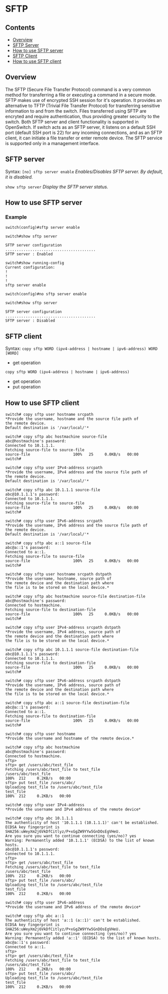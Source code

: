 # SFTP

## Contents
   - [Overview](#overview)
   - [SFTP Server](#sftp-server)
   - [How to use SFTP server](#how-to-use-sftp-server)
   - [SFTP Client](#sftp-client)
   - [How to use SFTP client](#how-to-use-sftp-client)

## Overview
The SFTP (Secure File Transfer Protocol) command is a very common method for transferring a file or executing a command in a secure mode. SFTP makes use of encrypted SSH session for it's operation. It provides an alternative to TFTP (Trivial File Transfer Protocol) for transferring sensitive information to and from the switch.
Files transferred using SFTP are encryted and require authentication, thus providing greater security to the switch.
Both SFTP server and client functionality is supported in OpenSwitch. If switch acts as an SFTP server, it listens on a default SSH port (default SSH port is 22) for any incoming connections, and as an SFTP client, it can initiate a file transfer or enter remote device. The SFTP service is supported only in a management interface.

## SFTP server
Syntax:
`[no] sftp server enable`
*Enables/Disables SFTP server. By default, it is disabled.*

`show sftp server`
*Display the SFTP server status.*

## How to use SFTP server

### Example

```
switch(config)#sftp server enable

switch#show sftp server

SFTP server configuration
........................................
SFTP server : Enabled

switch#show running-config
Current configuration:
!
!
!
sftp server enable

switch(config)#no sftp server enable

switch#show sftp server

SFTP server configuration
........................................
SFTP server : Disabled
```

## SFTP client
Syntax:
`copy sftp WORD (ipv4-address | hostname | ipv6-address) WORD [WORD]`
- get operation

`copy sftp WORD (ipv4-address | hostname | ipv6-address)`
- get operation
- put operation

## How to use SFTP client

```
switch# copy sftp user hostname srcpath
*Provide the username, hostname and the source file path of
the remote device.
Default destination is '/var/local/'*

switch# copy sftp abc hostmachine source-file
abc@hostmachine's password:
Connected to 10.1.1.1.
Fetching source-file to source-file
source-file                   100%   25     0.0KB/s   00:00
switch#
```

```
switch# copy sftp user IPv4-address srcpath
*Provide the username, IPv4 address and the source file path of
the remote device.
Default destination is '/var/local/'*

switch# copy sftp abc 10.1.1.1 source-file
abc@10.1.1.1's password:
Connected to 10.1.1.1.
Fetching source-file to source-file
source-file                   100%   25     0.0KB/s   00:00
switch#
```

```
switch# copy sftp user IPv6-address srcpath
*Provide the username, IPv6 address and the source file path of
the remote device.
Default destination is '/var/local/'*

switch# copy sftp abc a::1 source-file
abc@a::1's password:
Connected to a::1.
Fetching source-file to source-file
source-file                   100%   25     0.0KB/s   00:00
switch#
```

```
switch# copy sftp user hostname srcpath dstpath
*Provide the username, hostname, source path of
the remote device and the destination path where
the file is to be stored on the local device.*

switch# copy sftp abc hostmachine source-file destination-file
abc@hostmachine's password:
Connected to hostmachine.
Fetching source-file to destination-file
source-file                   100%   25     0.0KB/s   00:00
switch#
```

```
switch# copy sftp user IPv4-address srcpath dstpath
*Provide the username, IPv4 address, source path of
the remote device and the destination path where
the file is to be stored on the local device.*

switch# copy sftp abc 10.1.1.1 source-file destination-file
abc@10.1.1.1's password:
Connected to 10.1.1.1.
Fetching source-file to destination-file
source-file                   100%   25     0.0KB/s   00:00
switch#
```

```
switch# copy sftp user IPv6-address srcpath dstpath
*Provide the username, IPv6 address, source path of
the remote device and the destination path where
the file is to be stored on the local device.*

switch# copy sftp abc a::1 source-file destination-file
abc@a::1's password:
Connected to a::1.
Fetching source-file to destination-file
source-file                   100%   25     0.0KB/s   00:00
switch#
```

```
switch# copy sftp user hostname
*Provide the username and hostname of the remote device.*

switch# copy sftp abc hostmachine
abc@hostmachine's password:
Connected to hostmachine.
sftp>
sftp> get /users/abc/test_file
Fetching /users/abc/test_file to test_file
/users/abc/test_file                                                                                                                            100%  212     0.2KB/s   00:00
sftp> put test_file /users/abc/
Uploading test_file to /users/abc/test_file
test_file                                                                                                                                      100%  212     0.2KB/s   00:00
```

```
switch# copy sftp user IPv4-address
*Provide the username and IPv4 address of the remote device*

switch# copy sftp abc 10.1.1.1
The authenticity of host '10.1.1.1 (10.1.1.1)' can't be established.
ECDSA key fingerprint is SHA256:uWeyXm2j6VkDfCitlyz/P+xGgZW9YYw5GnDOsEgVHeU.
Are you sure you want to continue connecting (yes/no)? yes
Warning: Permanently added '10.1.1.1' (ECDSA) to the list of known hosts.
abc@10.1.1.1's password:
Connected to 10.1.1.1.
sftp>
sftp> get /users/abc/test_file
Fetching /users/abc/test_file to test_file
/users/abc/test_file                                                                                                                            100%  212     0.2KB/s   00:00
sftp> put test_file /users/abc/
Uploading test_file to /users/abc/test_file
test_file                                                                                                                                      100%  212     0.2KB/s   00:00
```
```
switch# copy sftp user IPv6-address
*Provide the username and IPv6 address of the remote device*

switch# copy sftp abc a::1
The authenticity of host 'a::1 (a::1)' can't be established.
ECDSA key fingerprint is SHA256:uWeyXm2j6VkDfCitlyz/P+xGgZW9YYw5GnDOsEgVHeU.
Are you sure you want to continue connecting (yes/no)? yes
Warning: Permanently added 'a::1' (ECDSA) to the list of known hosts.
abc@a::1's password:
Connected to a::1.
sftp>
sftp> get /users/abc/test_file
Fetching /users/abc/test_file to test_file
/users/abc/test_file                                                                                                                            100%  212     0.2KB/s   00:00
sftp> put test_file /users/abc/
Uploading test_file to /users/abc/test_file
test_file                                                                                                                                      100%  212     0.2KB/s   00:00
```
